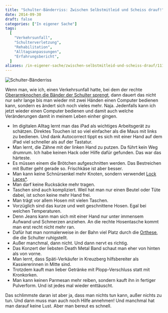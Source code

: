 ```yaml
---
title: "Schulter-Bänderriss: Zwischen Selbstmitleid und Scheiss drauf!"
date: 2014-09-30
draft: false
categories: ["In eigener Sache"]
tags:
  [
    "Verkehrsunfall",
    "Schulterverletzung",
    "Rehabilitation",
    "Alltagsanpassungen",
    "Erfahrungsbericht",
  ]
aliases: /in-eigener-sache/zwischen-selbstmitleid-und-scheiss-drauf/1117
---
```


![Schulter-Bänderriss](/images/wp/schulter.png)

Wenn man, wie ich, einen Verkehrsunfall hatte, bei dem der rechte [Oberarmknochen die Bänder der Schulter sprengt](https://de.wikipedia.org/wiki/Schultereckgelenksverrenkung), dann dauert das nicht nur sehr lange bis man wieder mit zwei Händen einen Computer bedienen kann, sondern es ändert sich noch vieles mehr. Naja. Jedenfalls kann ich jetzt wieder einen Computer bedienen und damit auch welche Veränderungen damit in meinem Leben einher gingen.

- Im digitalen Alltag lernt man das iPad als wichtiges Arbeitsgerät zu schätzen. Direktes Touchen ist so viel einfacher als die Maus mit links zu bedienen. Und dank Autocorrect tippt es sich mit einer Hand auf dem iPad viel schneller als auf der Tastatur.
- Man lernt, die Zähne mit der linken Hand zu putzen. Da führt kein Weg drumrum. Ich habe keinen Hack oder Hilfe dafür gefunden. Das war das härteste.
- Es müssen einem die Brötchen aufgeschnitten werden. Das Bestreichen mit Butter geht gerade so. Frischkäse ist aber besser.
- Man kann keine Schnürsenkel mehr Knoten, sondern verwendet [Lock Laces\*](http://www.amazon.de/gp/product/B00DGFF82G/ref=as_li_tl?ie=UTF8&camp=1638&creative=19454&creativeASIN=B00DGFF82G&linkCode=as2&tag=mobizzle-21&linkId=PANXBLIQW5EUUU6D).
- Man darf keine Rucksäcke mehr tragen.
- Taschen sind auch kompliziert. Weil hat man nur einen Beutel oder Tüte dabei, ist schon keine mehr Hand frei.
- Man trägt vor allem Hosen mit vielen Taschen.
- Vorzüglich sind das kurze und weit geschnittene Hosen. Egal bei welchen Temperaturen.
- Denn Jeans kann man sich mit einer Hand nur unter immensem Aufwand und Schmerzen anziehen. An die rechte Hosentasche kommt man erst recht nicht mehr ran.
- Dafür hat man normalerweise in der Bahn viel Platz durch die [Orthese](http://www.sporlastic.de/de/pdf/07255.pdf), die die Schulter ruhigstellt.
- Außer manchmal, dann nicht. Und dann nervt es richtig.
- Das Konzert der liebsten Death Metal Band schaut man eher von hinten als von vorne.
- Man lernt, dass Späti-Verkäufer in Kreuzberg hilfsbereiter als Kassiererinnen in Mitte sind.
- Trotzdem kauft man lieber Getränke mit Plopp-Verschluss statt mit Kronkorken.
- Man kann keinen Parmesan mehr reiben, sondern kauft ihn in fertiger Pulverform. Und ist jedes mal wieder enttäuscht.

Das schlimmste daran ist aber ja, dass man nichts tun kann, außer nichts zu tun. Und dann muss man auch noch Hilfe annehmen! Und manchmal hat man darauf keine Lust. Aber man bereut es schnell.

